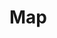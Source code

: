 # Map

<div id="marrowfen-map"></div>
































<!-- 
```leaflet
id: marrowfen-map
image: marrowfen-map.png
image_bounds:
  - [0, 0]
  - [1344, 1357]

zoom: 1
minZoom: 1
maxZoom: 4

marker: default,  -81.2578125, 63.25, , Stone and Copper ore mine
marker: default,  -77.3203125, 87.75, , Clay and reeds
marker: default, -89.4453125, 68.25, , Bridge #1 - Log 1 and 2
marker: default, -93.6953125, 71.1875, , The Starry Crossing tavern - Log 1 and 2
``` -->

